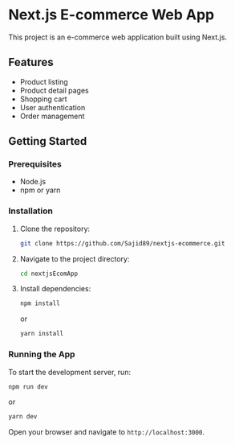 # Next.js E-commerce Web App

This project is an e-commerce web application built using Next.js.

## Features

- Product listing
- Product detail pages
- Shopping cart
- User authentication
- Order management

## Getting Started

### Prerequisites

- Node.js
- npm or yarn

### Installation

1. Clone the repository:
    ```bash
    git clone https://github.com/Sajid89/nextjs-ecommerce.git
    ```
2. Navigate to the project directory:
    ```bash
    cd nextjsEcomApp
    ```
3. Install dependencies:
    ```bash
    npm install
    ```
    or
    ```bash
    yarn install
    ```

### Running the App

To start the development server, run:
```bash
npm run dev
```
or
```bash
yarn dev
```

Open your browser and navigate to `http://localhost:3000`.